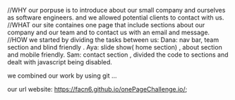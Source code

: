 //WHY
our porpuse is to introduce about our small company and ourselves as software engineers.
and we allowed potential clients to contact with us.
//WHAT
our site containes one page that include sections about our company and our team and to contact us with an email and message.
//HOW
we started by dividing the tasks between us:
Dana: nav bar, team section and blind friendly .
Aya: slide show( home section) , about section and mobile friendly.
Sam: contact section , divided the code to sections and dealt with javascript being disabled.

we combined our work by using git ...

our url website: https://facn6.github.io/onePageChallenge.io/;
